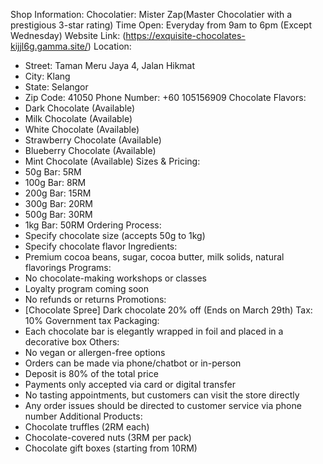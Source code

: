 Shop Information:
Chocolatier: Mister Zap(Master Chocolatier with a prestigious 3-star rating)
Time Open: Everyday from 9am to 6pm (Except Wednesday)
Website Link: (https://exquisite-chocolates-kijjl6g.gamma.site/)
Location: 
- Street: Taman Meru Jaya 4, Jalan Hikmat
- City: Klang
- State: Selangor
- Zip Code: 41050
Phone Number: +60 105156909
Chocolate Flavors:
- Dark Chocolate (Available)
- Milk Chocolate (Available)
- White Chocolate (Available)
- Strawberry Chocolate (Available)
- Blueberry Chocolate (Available)
- Mint Chocolate (Available)
Sizes & Pricing:
- 50g Bar: 5RM
- 100g Bar: 8RM
- 200g Bar: 15RM
- 300g Bar: 20RM
- 500g Bar: 30RM
- 1kg Bar: 50RM
Ordering Process:
- Specify chocolate size (accepts 50g to 1kg)
- Specify chocolate flavor
Ingredients:
- Premium cocoa beans, sugar, cocoa butter, milk solids, natural flavorings
Programs:
- No chocolate-making workshops or classes
- Loyalty program coming soon
- No refunds or returns
Promotions:
- [Chocolate Spree] Dark chocolate 20% off (Ends on March 29th)
Tax: 10% Government tax
Packaging:
- Each chocolate bar is elegantly wrapped in foil and placed in a decorative box
Others:
- No vegan or allergen-free options
- Orders can be made via phone/chatbot or in-person
- Deposit is 80% of the total price
- Payments only accepted via card or digital transfer
- No tasting appointments, but customers can visit the store directly
- Any order issues should be directed to customer service via phone number
Additional Products:
- Chocolate truffles (2RM each)
- Chocolate-covered nuts (3RM per pack)
- Chocolate gift boxes (starting from 10RM)
